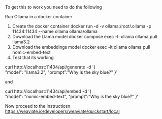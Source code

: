 To get this to work you need to do the following

Run Ollama in a docker container
1. Create the docker container docker run -d -v ollama:/root/.ollama -p 11434:11434 --name ollama ollama/ollama
2. Download the Llama model docker compose exec -ti ollama ollama pull llama3.2
3. Download the embeddings model docker exec -it ollama ollama pull nomic-embed-text
4. Test that its working

curl http://localhost:11434/api/generate -d '{                             
  "model": "llama3.2",
  "prompt":"Why is the sky blue?"
}'

and 

curl http://localhost:11434/api/embed -d '{                                
  "model": "nomic-embed-text",
  "prompt":"Why is the sky blue?"
}'


Now proceed to the instructiosn https://weaviate.io/developers/weaviate/quickstart/local